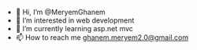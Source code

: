 - 👋 Hi, I’m @MeryemGhanem
- 👀 I’m interested in web development
- 🌱 I’m currently learning asp.net mvc
- 📫 How to reach me ghanem.meryem2.0@gmail.com

<!---
MeryemGhanem/MeryemGhanem is a ✨ special ✨ repository because its `README.md` (this file) appears on your GitHub profile.
You can click the Preview link to take a look at your changes.
--->
